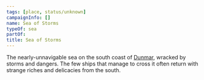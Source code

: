 ```yaml
---
tags: [place, status/unknown]
campaignInfo: []
name: Sea of Storms
typeOf: sea
partOf:
title: Sea of Storms
---
```


The nearly-unnavigable sea on the south coast of [Dunmar](<realms/dunmar/dunmar.md>), wracked by storms and dangers. The few ships that manage to cross it often return with strange riches and delicacies from the south. 

